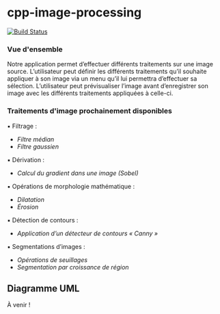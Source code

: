 # cpp-image-processing

[![Build Status](https://travis-ci.org/joemccann/dillinger.svg?branch=master)](https://travis-ci.org/joemccann/dillinger)

### Vue d'ensemble

Notre application permet d’effectuer différents traitements sur une image source. L’utilisateur peut définir les différents traitements qu’il souhaite appliquer à son image via un menu qu’il lui permettra d’effectuer sa sélection. L’utilisateur peut prévisualiser l’image avant d’enregistrer son image avec les différents traitements appliquées à celle-ci.

### Traitements d'image prochainement disponibles

 ▪ Filtrage : 
- *Filtre médian* 
- *Filtre gaussien* 

▪ Dérivation :
- *Calcul du gradient dans une image (Sobel)* 

▪ Opérations de morphologie mathématique :  
- *Dilatation* 
- *Érosion* 

▪ Détection de contours :  
- *Application d’un détecteur de contours « Canny »* 

▪ Segmentations d’images :  
- *Opérations de seuillages* 
- *Segmentation par croissance de région*

## Diagramme UML 

À venir !

